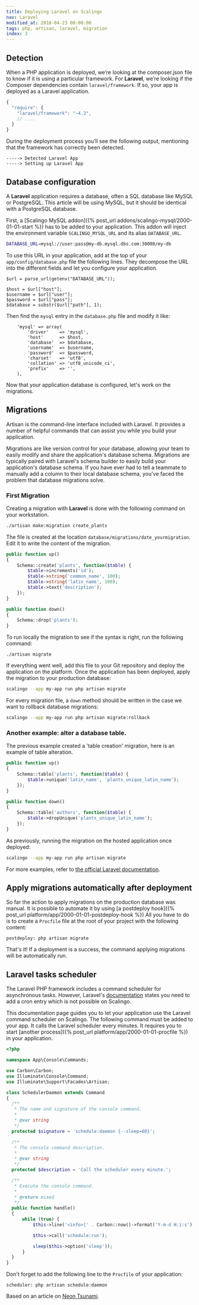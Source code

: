 ```yaml
---
title: Deploying Laravel on Scalingo
nav: Laravel
modified_at: 2018-04-23 00:00:00
tags: php, artisan, laravel, migration
index: 3
---
```


## Detection

When a PHP application is deployed, we’re looking at the composer.json file to
know if it is using a particular framework. For **Laravel**, we’re looking
if the Composer dependencies contain `laravel/framework`. If so, your app is
deployed as a Laravel application.

```javascript
{
  "require": {
    "laravel/framework": "~4.2",
    // ....
  }
}
```

During the deployment process you’ll see the following output, mentioning that
the framework has correctly been detected.

```
-----> Detected Laravel App
-----> Setting up Laravel App
```

## Database configuration

A **Laravel** application requires a database, often a SQL database like MySQL
or PostgreSQL. This article will be using MySQL, but it should be identical with
a PostgreSQL database.

First, a [Scalingo MySQL addon]({% post_url
addons/scalingo-mysql/2000-01-01-start %}) has to be added to your
application. This addon will inject the environment variable `SCALINGO_MYSQL_URL`
and its alias `DATABASE_URL`.

```bash
DATABASE_URL=mysql://user:pass@my-db.mysql.dbs.com:30000/my-db
```

To use this URL in your application, add at the top of your
`app/config/database.php` file the following lines. They decompose the URL into
the different fields and let you configure your application.

```
$url = parse_url(getenv("DATABASE_URL"));

$host = $url["host"];
$username = $url["user"];
$password = $url["pass"];
$database = substr($url["path"], 1);
```

Then find the `mysql` entry in the `database.php` file and modify it like:

```
    'mysql' => array(
        'driver'    => 'mysql',
        'host'      => $host,
        'database'  => $database,
        'username'  => $username,
        'password'  => $password,
        'charset'   => 'utf8',
        'collation' => 'utf8_unicode_ci',
        'prefix'    => '',
    ),
```

Now that your application database is configured, let's work on the migrations.

## Migrations

Artisan is the command-line interface included with Laravel. It provides a
number of helpful commands that can assist you while you build your
application.

Migrations are like version control for your database, allowing your team to
easily modify and share the application's database schema. Migrations are
typically paired with Laravel's schema builder to easily build your
application's database schema. If you have ever had to tell a teammate to
manually add a column to their local database schema, you've faced the problem
that database migrations solve.

### First Migration

Creating a migration with **Laravel** is done with the following command on your
workstation.

```bash
./artisan make:migration create_plants
```

The file is created at the location `database/migrations/date_yourmigration`. Edit
it to write the content of the migration.

```php
public function up()
{
    Schema::create('plants', function($table) {
        $table->increments('id');
        $table->string('common_name', 100);
        $table->string('latin_name', 100);
        $table->text('description');
    });
}

public function down()
{
    Schema::drop('plants');
}
```

To run locally the migration to see if the syntax is right, run the following command:

```
./artisan migrate
```

If everything went well, add this file to your Git repository and deploy the
application on the platform. Once the application has been deployed, apply the
migration to your production database:

```bash
scalingo --app my-app run php artisan migrate
```

For every migration file, a `down` method should be written in the case we want
to rollback database migrations:

```bash
scalingo --app my-app run php artisan migrate:rollback
```

### Another example: alter a database table.

The previous example created a 'table creation' migration, here is an example of
table alteration.

```php
public function up()
{
    Schema::table('plants', function($table) {
        $table->unique('latin_name', 'plants_unique_latin_name');
    });
}

public function down()
{
    Schema::table('authors', function($table) {
        $table->dropUnique('plants_unique_latin_name');
    });
}
```

As previously, running the migration on the hosted application once deployed:

```bash
scalingo --app my-app run php artisan migrate
```

For more examples, refer to [the official Laravel
documentation](https://laravel.com/docs/5.5/migrations).

## Apply migrations automatically after deployment

So far the action to apply migrations on the production database was manual. It
is possible to automate it by using [a postdeploy hook]({% post_url
platform/app/2000-01-01-postdeploy-hook %}) All you have to do is to create a `Procfile`
file at the root of your project with the following content:

```
postdeploy: php artisan migrate
```

That's it! If a deployment is a success, the command applying migrations will
be automatically run.

## Laravel tasks scheduler

The Laravel PHP framework includes a command scheduler for asynchronous tasks. However, Laravel's
[documentation](https://laravel.com/docs/5.6/scheduling#introduction) states you need to add a cron
entry which is not possible on Scalingo.

This documentation page guides you to let your application use the Laravel command scheduler on
Scalingo. The following command must be added to your app. It calls the Laravel scheduler every
minutes. It requires you to start [another process]({% post_url platform/app/2000-01-01-procfile %})
in your application.

```php
<?php

namespace App\Console\Commands;

use Carbon\Carbon;
use Illuminate\Console\Command;
use Illuminate\Support\Facades\Artisan;

class SchedulerDaemon extends Command
{
  /**
   * The name and signature of the console command.
   *
   * @var string
   */
  protected $signature = 'schedule:daemon {--sleep=60}';

  /**
   * The console command description.
   *
   * @var string
   */
  protected $description = 'Call the scheduler every minute.';

  /**
   * Execute the console command.
   *
   * @return mixed
   */
  public function handle()
  {
      while (true) {
          $this->line('<info>[' . Carbon::now()->format('Y-m-d H:i:s') . ']</info> Calling scheduler');

          $this->call('schedule:run');

          sleep($this->option('sleep'));
      }
  }
}
```

Don't forget to add the following line to the `Procfile` of your application:

```
scheduler: php artisan schedule:daemon
```

Based on an article on [Neon
Tsunami](https://www.neontsunami.com/posts/laravel-scheduler-on-heroku).
